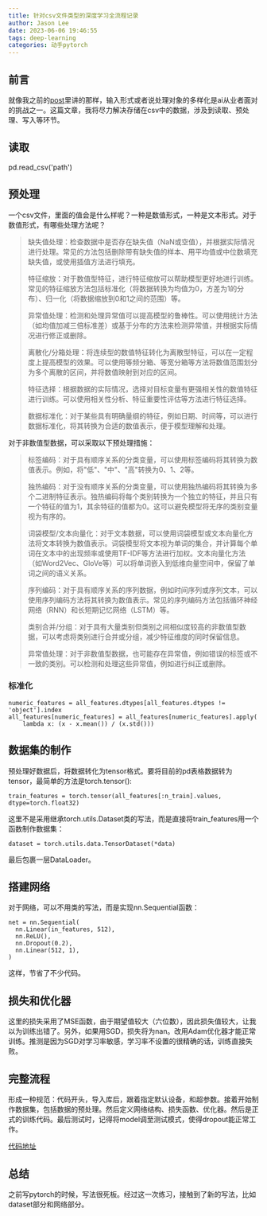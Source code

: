 ```yaml
---
title: 针对csv文件类型的深度学习全流程记录
author: Jason Lee
date: 2023-06-06 19:46:55
tags: deep-learning
categories: 动手pytorch
---
```


## 前言

就像我之前的[post](https://blog.jasonleehere.com/2023/05/22/cong-shu-ru-xing-shi-de-jiao-du-fen-xi-shen-du-xue-xi-wei-lai-de-xue-xi-fang-xiang/)里讲的那样，输入形式或者说处理对象的多样化是ai从业者面对的挑战之一。这篇文章，我将尽力解决存储在csv中的数据，涉及到读取、预处理、写入等环节。

## 读取

pd.read_csv('path')

## 预处理

一个csv文件，里面的值会是什么样呢？一种是数值形式，一种是文本形式。对于数值形式，有哪些处理方法呢？

> 缺失值处理：检查数据中是否存在缺失值（NaN或空值），并根据实际情况进行处理。常见的方法包括删除带有缺失值的样本、用平均值或中位数填充缺失值，或使用插值方法进行填充。
> 
> 特征缩放：对于数值型特征，进行特征缩放可以帮助模型更好地进行训练。常见的特征缩放方法包括标准化（将数据转换为均值为0，方差为1的分布）、归一化（将数据缩放到0和1之间的范围）等。
> 
> 异常值处理：检测和处理异常值可以提高模型的鲁棒性。可以使用统计方法（如均值加减三倍标准差）或基于分布的方法来检测异常值，并根据实际情况进行修正或删除。
> 
> 离散化/分箱处理：将连续型的数值特征转化为离散型特征，可以在一定程度上提高模型的效果。可以使用等频分箱、等宽分箱等方法将数值范围划分为多个离散的区间，并将数值映射到对应的区间。
> 
> 特征选择：根据数据的实际情况，选择对目标变量有更强相关性的数值特征进行训练。可以使用相关性分析、特征重要性评估等方法进行特征选择。
> 
> 数据标准化：对于某些具有明确量纲的特征，例如日期、时间等，可以进行数据标准化，将其转换为合适的数值表示，便于模型理解和处理。

对于非数值型数据，可以采取以下预处理措施：

> 标签编码：对于具有顺序关系的分类变量，可以使用标签编码将其转换为数值表示。例如，将"低"、"中"、"高"转换为0、1、2等。
> 
> 独热编码：对于没有顺序关系的分类变量，可以使用独热编码将其转换为多个二进制特征表示。独热编码将每个类别转换为一个独立的特征，并且只有一个特征的值为1，其余特征的值都为0。这可以避免模型将无序的类别变量视为有序的。
> 
> 词袋模型/文本向量化：对于文本数据，可以使用词袋模型或文本向量化方法将文本转换为数值表示。词袋模型将文本视为单词的集合，并计算每个单词在文本中的出现频率或使用TF-IDF等方法进行加权。文本向量化方法（如Word2Vec、GloVe等）可以将单词嵌入到低维向量空间中，保留了单词之间的语义关系。
> 
> 序列编码：对于具有顺序关系的序列数据，例如时间序列或序列文本，可以使用序列编码方法将其转换为数值表示。常见的序列编码方法包括循环神经网络（RNN）和长短期记忆网络（LSTM）等。
> 
> 类别合并/分组：对于具有大量类别但类别之间相似度较高的非数值型数据，可以考虑将类别进行合并或分组，减少特征维度的同时保留信息。
> 
> 异常值处理：对于非数值型数据，也可能存在异常值，例如错误的标签或不一致的类别。可以检测和处理这些异常值，例如进行纠正或删除。

### 标准化

```
numeric_features = all_features.dtypes[all_features.dtypes != 'object'].index
all_features[numeric_features] = all_features[numeric_features].apply(
    lambda x: (x - x.mean()) / (x.std()))
```

## 数据集的制作

预处理好数据后，将数据转化为tensor格式。要将目前的pd表格数据转为tensor，最简单的方法是torch.tensor():

```
train_features = torch.tensor(all_features[:n_train].values, dtype=torch.float32)
```

这里不是采用继承torch.utils.Dataset类的写法，而是直接将train_features用一个函数制作数据集：

```
dataset = torch.utils.data.TensorDataset(*data)
```

最后包裹一层DataLoader。

## 搭建网络

对于网络，可以不用类的写法，而是实现nn.Sequential函数：

```
net = nn.Sequential(
  nn.Linear(in_features, 512),
  nn.ReLU(),
  nn.Dropout(0.2),
  nn.Linear(512, 1),
)
```

这样，节省了不少代码。

## 损失和优化器

这里的损失采用了MSE函数，由于期望值较大（六位数），因此损失值较大，让我以为训练出错了。另外，如果用SGD，损失将为nan。改用Adam优化器才能正常训练。推测是因为SGD对学习率敏感，学习率不设置的很精确的话，训练直接失败。

## 完整流程

形成一种规范：代码开头，导入库后，跟着指定默认设备，和超参数。接着开始制作数据集，包括数据的预处理。然后定义网络结构、损失函数、优化器。然后是正式的训练代码。最后测试时，记得将model调至测试模式，使得dropout能正常工作。

[代码地址](https://github.com/li199-code/d2l-pytorch/blob/main/house_price.ipynb)

## 总结

之前写pytorch的时候，写法很死板。经过这一次练习，接触到了新的写法，比如dataset部分和网络部分。